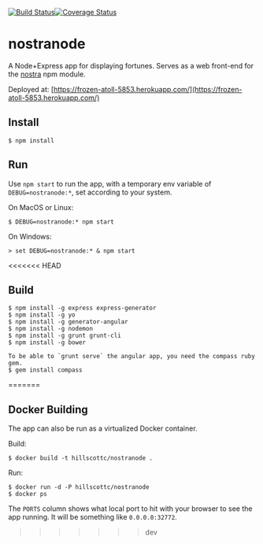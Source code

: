 [![Build Status](https://travis-ci.org/hillscottc/nostranode.svg)](https://travis-ci.org/hillscottc/nostranode)[![Coverage Status](https://coveralls.io/repos/hillscottc/nostranode/badge.svg?branch=master&service=github)](https://coveralls.io/github/hillscottc/nostranode?branch=master)

# nostranode
A Node+Express app for displaying fortunes. 
Serves as a web front-end for the [nostra](https://www.npmjs.com/package/nostra) npm module.

Deployed at: [https://frozen-atoll-5853.herokuapp.com/](https://frozen-atoll-5853.herokuapp.com/) 




## Install

    $ npm install

## Run

Use `npm start` to run the app, with a temporary env variable of `DEBUG=nostranode:*`, set according to your system.

On MacOS or Linux:

    $ DEBUG=nostranode:* npm start

On Windows:

    > set DEBUG=nostranode:* & npm start

    
<<<<<<< HEAD
## Build

    $ npm install -g express express-generator
    $ npm install -g yo
    $ npm install -g generator-angular
    $ npm install -g nodemon
    $ npm install -g grunt grunt-cli
    $ npm install -g bower
    
    To be able to `grunt serve` the angular app, you need the compass ruby gem. 
    $ gem install compass




=======
## Docker Building
The app can also be run as a virtualized Docker container.

Build:

    $ docker build -t hillscottc/nostranode .

Run:

    $ docker run -d -P hillscottc/nostranode
    $ docker ps    

The `PORTS` column shows what local port to hit with your browser to see the app running. It will be something like `0.0.0.0:32772`.
>>>>>>> dev

